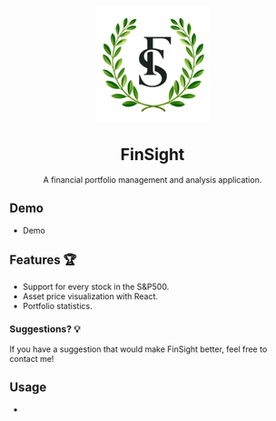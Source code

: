 <!-- PROJECT LOGO -->
<p align="center">
  <img src="frontend/public/fs_olivebranches.png" alt="frontend/public/fs_olivebranches.png" width="200">
</p>
<div align="center">

<h1 align="center" font-size=36px>FinSight</h1>

  <p align="center">
    A financial portfolio management and analysis application.
    <br />
  </p>
</div>

<!-- DEMO -->
<a id="demo"></a>
## Demo
- Demo

<!-- FEATURES -->
<a id="features"></a>
## Features 🏆
- Support for every stock in the S&P500.
- Asset price visualization with React.
- Portfolio statistics.

<a id="suggestions"></a>
### Suggestions? 💡
If you have a suggestion that would make FinSight better, feel free to contact me!

<!-- USAGE -->
<a id="usage"></a>
## Usage
- 
